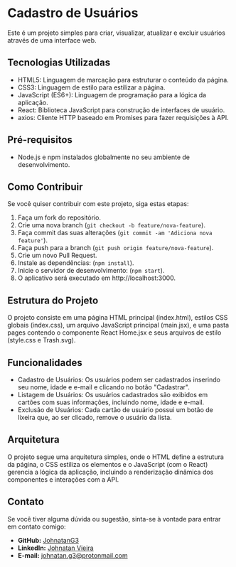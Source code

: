 # Cadastro de Usuários

Este é um projeto simples para criar, visualizar, atualizar e excluir usuários através de uma interface web.

## Tecnologias Utilizadas

- HTML5: Linguagem de marcação para estruturar o conteúdo da página.
- CSS3: Linguagem de estilo para estilizar a página.
- JavaScript (ES6+): Linguagem de programação para a lógica da aplicação.
- React: Biblioteca JavaScript para construção de interfaces de usuário.
- axios: Cliente HTTP baseado em Promises para fazer requisições à API.

## Pré-requisitos
- Node.js e npm instalados globalmente no seu ambiente de desenvolvimento.

## Como Contribuir

Se você quiser contribuir com este projeto, siga estas etapas:

1. Faça um fork do repositório.
2. Crie uma nova branch (`git checkout -b feature/nova-feature`).
3. Faça commit das suas alterações (`git commit -am 'Adiciona nova feature'`).
4. Faça push para a branch (`git push origin feature/nova-feature`).
5. Crie um novo Pull Request.
6. Instale as dependências: (`npm install`).
7. Inicie o servidor de desenvolvimento: (`npm start`).
8. O aplicativo será executado em http://localhost:3000.

## Estrutura do Projeto

O projeto consiste em uma página HTML principal (index.html), estilos CSS globais (index.css), um arquivo JavaScript principal (main.jsx), e uma pasta pages contendo o componente React Home.jsx e seus arquivos de estilo (style.css e Trash.svg).

## Funcionalidades

- Cadastro de Usuários: Os usuários podem ser cadastrados inserindo seu nome, idade e e-mail e clicando no botão "Cadastrar".
- Listagem de Usuários: Os usuários cadastrados são exibidos em cartões com suas informações, incluindo nome, idade e e-mail.
- Exclusão de Usuários: Cada cartão de usuário possui um botão de lixeira que, ao ser clicado, remove o usuário da lista.

## Arquitetura

O projeto segue uma arquitetura simples, onde o HTML define a estrutura da página, o CSS estiliza os elementos e o JavaScript (com o React) gerencia a lógica da aplicação, incluindo a renderização dinâmica dos componentes e interações com a API.

## Contato

Se você tiver alguma dúvida ou sugestão, sinta-se à vontade para entrar em contato comigo:

- **GitHub:** [JohnatanG3](https://github.com/SeuUsuario)
- **LinkedIn:** [Johnatan Vieira](https://www.linkedin.com/in/johnatan-vieira-a602542aa/)
- **E-mail:** johnatan.g3@protonmail.com
